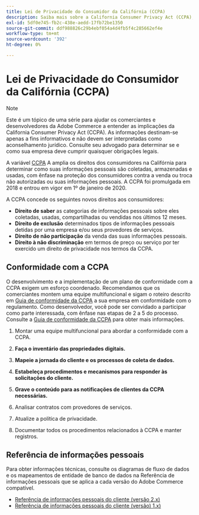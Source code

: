 ```yaml
---
title: Lei de Privacidade do Consumidor da Califórnia (CCPA)
description: Saiba mais sobre a California Consumer Privacy Act (CCPA), que amplia os direitos dos consumidores na Califórnia para determinar como suas informações pessoais são coletadas, armazenadas e usadas.
exl-id: 5df0e745-fb2c-438e-aedd-17fb72be1350
source-git-commit: ddf988826c29b4ebf054a4d4fb5f4c285662ef4e
workflow-type: tm+mt
source-wordcount: '392'
ht-degree: 0%

---
```


# Lei de Privacidade do Consumidor da Califórnia (CCPA)

>[!NOTE]
>
>Este é um tópico de uma série para ajudar os comerciantes e desenvolvedores da Adobe Commerce a entender as implicações da California Consumer Privacy Act (CCPA). As informações destinam-se apenas a fins informativos e não devem ser interpretadas como aconselhamento jurídico. Consulte seu advogado para determinar se e como sua empresa deve cumprir quaisquer obrigações legais.

A variável [CCPA](https://oag.ca.gov/privacy/ccpa) A amplia os direitos dos consumidores na Califórnia para determinar como suas informações pessoais são coletadas, armazenadas e usadas, com ênfase na proteção dos consumidores contra a venda ou troca não autorizadas ou suas informações pessoais. A CCPA foi promulgada em 2018 e entrou em vigor em 1º de janeiro de 2020.

A CCPA concede os seguintes novos direitos aos consumidores:

- **Direito de saber** as categorias de informações pessoais sobre eles coletadas, usadas, compartilhadas ou vendidas nos últimos 12 meses.
- **Direito de exclusão** determinados tipos de informações pessoais detidas por uma empresa e/ou seus provedores de serviços.
- **Direito de não participação** da venda das suas informações pessoais.
- **Direito à não discriminação** em termos de preço ou serviço por ter exercido um direito de privacidade nos termos da CCPA.

## Conformidade com a CCPA

O desenvolvimento e a implementação de um plano de conformidade com a CCPA exigem um esforço coordenado. Recomendamos que os comerciantes montem uma equipe multifuncional e sigam o roteiro descrito em [Guia de conformidade da CCPA](https://experienceleague.adobe.com/docs/commerce-admin/start/compliance/privacy/compliance-ccpa.html) a sua empresa em conformidade com o regulamento. Como desenvolvedor, você pode ser convidado a participar como parte interessada, com ênfase nas etapas de 2 a 5 do processo. Consulte a [Guia de conformidade da CCPA](https://experienceleague.adobe.com/docs/commerce-admin/start/compliance/privacy/compliance-ccpa.html) para obter mais informações.

1. Montar uma equipe multifuncional para abordar a conformidade com a CCPA.

1. **Faça o inventário das propriedades digitais.**

1. **Mapeie a jornada do cliente e os processos de coleta de dados.**

1. **Estabeleça procedimentos e mecanismos para responder às solicitações do cliente.**

1. **Grave o conteúdo para as notificações de clientes da CCPA necessárias.**

1. Analisar contratos com provedores de serviços.

1. Atualize a política de privacidade.

1. Documentar todos os procedimentos relacionados à CCPA e manter registros.

## Referência de informações pessoais

Para obter informações técnicas, consulte os diagramas de fluxo de dados e os mapeamentos de entidade de banco de dados na Referência de informações pessoais que se aplica a cada versão do Adobe Commerce compatível.

- [Referência de informações pessoais do cliente (versão 2.x)](data-m2.md)
- [Referência de informações pessoais do cliente (versão) 1.x)](data-m1.md)
